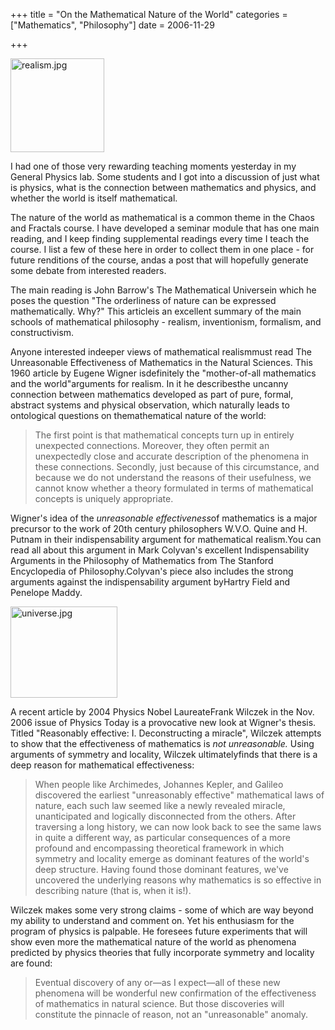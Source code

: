 +++
title = "On the Mathematical Nature of the World"
categories = ["Mathematics", "Philosophy"]
date = 2006-11-29


+++


<img style="width: 150px; height: 150px;" alt="realism.jpg" src="https://www.fractalog.com/jpg/realism.jpg" />

I had one of those very rewarding teaching moments yesterday in my General Physics lab. Some students and I got into a discussion of just what is physics, what is the connection between mathematics and physics, and whether the world is itself mathematical.
     
The nature of the world as mathematical is a common theme in the Chaos and Fractals course. I have developed a seminar module that has one main reading, and I keep finding supplemental readings every time I teach the course. I list a few of these here in order to collect them in one place - for future renditions of the course, andas a post that will hopefully generate some debate from interested readers.
     
The main reading is John Barrow's The Mathematical Universein which he poses the question &quot;The orderliness of nature can be expressed mathematically. Why?&quot; This articleis an excellent summary of the main schools of mathematical philosophy - realism, inventionism, formalism, and constructivism.
     
Anyone interested indeeper views of mathematical realismmust read The Unreasonable Effectiveness of Mathematics in the Natural Sciences. This 1960 article by Eugene Wigner isdefinitely the &quot;mother-of-all mathematics and the world&quot;arguments for realism. In it he describesthe uncanny connection between mathematics developed as part of pure, formal, abstract systems and physical observation, which naturally leads to ontological questions on themathematical nature of the world:
     
<blockquote> The first point is that mathematical concepts turn up in entirely unexpected connections. Moreover, they often permit an unexpectedly close and accurate description of the phenomena in these connections. Secondly, just because of this circumstance, and because we do not understand the reasons of their usefulness, we cannot know whether a theory formulated in terms of mathematical concepts is uniquely appropriate. </blockquote>
     
Wigner's idea of the <em>unreasonable effectiveness</em>of mathematics is a major precursor to the work of 20th century philosophers W.V.O. Quine and H. Putnam in their indispensability argument for mathematical realism.You can read all about this argument in Mark Colyvan's excellent Indispensability Arguments in the Philosophy of Mathematics from The Stanford Encyclopedia of Philosophy.Colyvan's piece also includes the strong arguments against the indispensability argument byHartry Field and Penelope Maddy.
     
<img style="width: 171px; height: 146px;" alt="universe.jpg" src="https://www.fractalog.com/jpg/universe.jpg" />

A recent article by 2004 Physics Nobel LaureateFrank Wilczek in the Nov. 2006 issue of Physics Today is a provocative new look at Wigner's thesis. Titled &quot;Reasonably effective: I. Deconstructing a miracle&quot;, Wilczek attempts to show that the effectiveness of mathematics is <em>not unreasonable. </em>Using arguments of symmetry and locality, Wilczek ultimatelyfinds that there is a deep reason for mathematical effectiveness:
     
<blockquote>  When people like Archimedes, Johannes Kepler, and Galileo discovered the earliest &quot;unreasonably effective&quot; mathematical laws of nature, each such law seemed like a newly revealed miracle, unanticipated and logically disconnected from the others. After traversing a long history, we can now look back to see the same laws in quite a different way, as particular consequences of a more profound and encompassing theoretical framework in which symmetry and locality emerge as dominant features of the world's deep structure. Having found those dominant features, we've uncovered the underlying reasons why mathematics is so effective in describing nature (that is, when it is!).</blockquote>
     <p dir="ltr">Wilczek makes some very strong claims - some of which are way beyond my ability to understand and comment on. Yet his enthusiasm for the program of physics is palpable. He foresees future experiments that will show even more the mathematical nature of the world as phenomena predicted by physics theories that fully incorporate symmetry and locality are found:
     
<blockquote>   Eventual discovery of any or&mdash;as I expect&mdash;all of these new phenomena will be wonderful new confirmation of the effectiveness of mathematics in natural science. But those discoveries will constitute the pinnacle of reason, not an &quot;unreasonable&quot; anomaly.   </blockquote>
